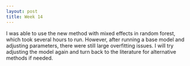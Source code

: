 ```yaml
---
layout: post
title: Week 14
---
```


I was able to use the new method with mixed effects in random forest, which took several hours to run. However, after running a base model and adjusting parameters, there were still large overfitting issues. I will try adjusting the model again and turn back to the literature for alternative methods if needed. 
